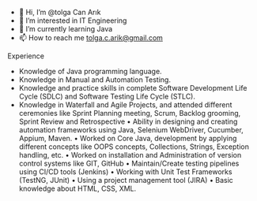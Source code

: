 - 👋 Hi, I’m @tolga Can Arık
- 👀 I’m interested in IT Engineering
- 🌱 I’m currently learning Java
- 📫 How to reach me tolga.c.arik@gmail.com

Experience  
- Knowledge of Java programming language.
- Knowledge in Manual and Automation Testing.
- Knowledge and practice skills in complete Software Development Life Cycle (SDLC) and Software Testing Life Cycle (STLC).
- Knowledge in Waterfall and Agile Projects, and attended different ceremonies like Sprint Planning meeting, Scrum, Backlog grooming, Sprint Review and Retrospective
• Ability in designing and creating automation frameworks using Java, Selenium WebDriver, Cucumber, Appium, Maven.
• Worked on Core Java, development by applying different concepts like OOPS concepts, Collections, Strings, Exception handling, etc.
• Worked on installation and Administration of version control systems like GIT, GitHub
• Maintain/Create testing pipelines using CI/CD tools (Jenkins)
• Working with Unit Test Frameworks (TestNG, JUnit) 
• Using a project management tool (JIRA)
• Basic knowledge about HTML, CSS, XML.


<!---
tolgaca/tolgaca is a ✨ special ✨ repository because its `README.md` (this file) appears on your GitHub profile.
You can click the Preview link to take a look at your changes.
--->
